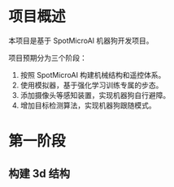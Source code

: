 # 项目概述

本项目是基于 SpotMicroAI 机器狗开发项目。

项目预期分为三个阶段：

1. 按照 SpotMicroAI 构建机械结构和遥控体系。
2. 使用模拟器，基于强化学习训练专属的步态。
3. 添加摄像头等感知装置，实现机器狗自行避障。
4. 增加目标检测算法，实现机器狗跟随模式。

# 第一阶段

## 构建 3d 结构

